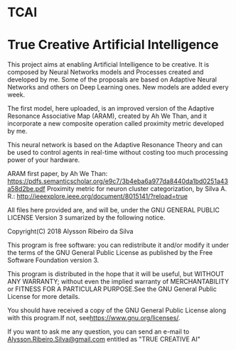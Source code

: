 # TCAI
# True Creative Artificial Intelligence

This project aims at enabling Artificial Intelligence to be creative. It is composed by Neural Networks models and Processes created and developed by me. Some of the proposals are based on Adaptive Neural Networks and others on Deep Learning ones. New models are added every week.

The first model, here uploaded, is an improved version of the Adaptive Resonance Associative Map (ARAM), created by Ah We Than, and it incorporate a new composite operation called proximity metric developed by me.

This neural network is based on the Adaptive Resonance Theory and can be used to control agents in real-time without costing too much processing power of your hardware.

ARAM first paper, by Ah We Than: https://pdfs.semanticscholar.org/e9c7/3b4eba6a977da8440da1bd0251a43a58d2be.pdf
Proximity metric for neuron cluster categorization, by Silva A. R.: http://ieeexplore.ieee.org/document/8015141/?reload=true

All files here provided are, and will be, under the GNU GENERAL PUBLIC LICENSE Version 3 sumarized by the following notice.

Copyright(C) 2018 Alysson Ribeiro da Silva
 
This program is free software: you can redistribute it and/or modify
it under the terms of the GNU General Public License as published by
the Free Software Foundation version 3.
 
This program is distributed in the hope that it will be useful,
but WITHOUT ANY WARRANTY; without even the implied warranty of
MERCHANTABILITY or FITNESS FOR A PARTICULAR PURPOSE.See the
GNU General Public License for more details.
 
You should have received a copy of the GNU General Public License
along with this program.If not, see<https://www.gnu.org/licenses/>.
  
If you want to ask me any question, you can send an e-mail to 
Alysson.Ribeiro.Silva@gmail.com entitled as "TRUE CREATIVE AI"


